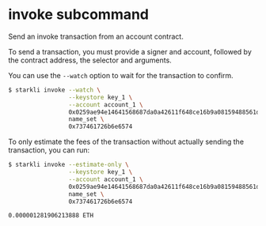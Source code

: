 # invoke subcommand

Send an invoke transaction from an account contract.

To send a transaction, you must provide a signer and account, followed
by the contract address, the selector and arguments.

You can use the `--watch` option to wait for the transaction to confirm.

```bash
$ starkli invoke --watch \
                 --keystore key_1 \
                 --account account_1 \
                 0x0259ae94e14641568687da0a42611f648ce16b9a08159488561d6a66250c0478 \
                 name_set \
                 0x737461726b6e6574
```

To only estimate the fees of the transaction without actually sending the transaction, you can run:

```bash
$ starkli invoke --estimate-only \
                 --keystore key_1 \
                 --account account_1 \
                 0x0259ae94e14641568687da0a42611f648ce16b9a08159488561d6a66250c0478 \
                 name_set \
                 0x737461726b6e6574

0.000001281906213888 ETH
```
